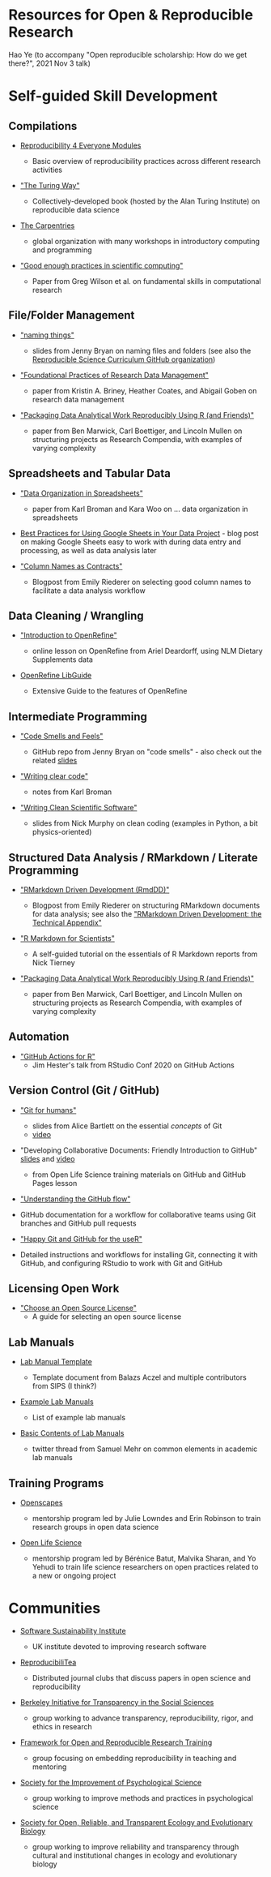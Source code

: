 # Resources for Open & Reproducible Research

Hao Ye
(to accompany "Open reproducible scholarship: How do we get there?", 2021 Nov 3 talk)


# Self-guided Skill Development

## Compilations

* [Reproducibility 4 Everyone Modules](https://www.repro4everyone.org/resources)
  - Basic overview of reproducibility practices across different research activities

* ["The Turing Way"](https://the-turing-way.netlify.app/welcome)
  - Collectively-developed book (hosted by the Alan Turing Institute) on reproducible data science

* [The Carpentries](https://carpentries.org/)
  - global organization with many workshops in introductory computing and programming

* ["Good enough practices in scientific computing"](https://journals.plos.org/ploscompbiol/article?id=10.1371/journal.pcbi.1005510)
  - Paper from Greg Wilson et al. on fundamental skills in computational research

## File/Folder Management

* ["naming things"](https://speakerdeck.com/jennybc/how-to-name-files)
  - slides from Jenny Bryan on naming files and folders (see also the [Reproducible Science Curriculum GitHub organization](https://github.com/Reproducible-Science-Curriculum/))
  
* ["Foundational Practices of Research Data Management"](https://riojournal.com/article/56508/element/8/103152/)
  - paper from Kristin A. Briney, Heather Coates, and Abigail Goben on research data management

* ["Packaging Data Analytical Work Reproducibly Using R (and Friends)"](https://www.tandfonline.com/doi/abs/10.1080/00031305.2017.1375986)
  - paper from Ben Marwick, Carl Boettiger, and Lincoln Mullen on structuring projects as Research Compendia, with examples of varying complexity

## Spreadsheets and Tabular Data

* ["Data Organization in Spreadsheets"](https://www.tandfonline.com/doi/full/10.1080/00031305.2017.1375989)
  - paper from Karl Broman and Kara Woo on ... data organization in spreadsheets
  
* [Best Practices for Using Google Sheets in Your Data Project](https://matthewlincoln.net/2018/03/26/best-practices-for-using-google-sheets-in-your-data-project.html) - blog post on making Google Sheets easy to work with during data entry and processing, as well as data analysis later

* ["Column Names as Contracts"](https://emilyriederer.netlify.app/post/column-name-contracts/)
  - Blogpost from Emily Riederer on selecting good column names to facilitate a data analysis workflow

## Data Cleaning / Wrangling

* ["Introduction to OpenRefine"](https://arieldeardorff.github.io/OpenRefineWorkshop/index.html)
  - online lesson on OpenRefine from Ariel Deardorff, using NLM Dietary Supplements data

* [OpenRefine LibGuide](https://guides.library.illinois.edu/openrefine)
  - Extensive Guide to the features of OpenRefine

## Intermediate Programming

* ["Code Smells and Feels"](https://github.com/jennybc/code-smells-and-feels)
  - GitHub repo from Jenny Bryan on "code smells" - also check out the related [slides](https://speakerdeck.com/jennybc/code-smells-and-feels)

* ["Writing clear code"](https://kbroman.org/AdvData/14_clearcode.pdf)
  - notes from Karl Broman

* ["Writing Clean Scientific Software"](https://zenodo.org/record/3922957)
  - slides from Nick Murphy on clean coding (examples in Python, a bit physics-oriented)

## Structured Data Analysis / RMarkdown / Literate Programming

* ["RMarkdown Driven Development (RmdDD)"](https://emilyriederer.netlify.app/post/rmarkdown-driven-development/)
  - Blogpost from Emily Riederer on structuring RMarkdown documents for data analysis; see also the ["RMarkdown Driven Development: the Technical Appendix"](https://emilyriederer.netlify.app/post/rmddd-tech-appendix/)

* ["R Markdown for Scientists"](https://rmd4sci.njtierney.com/)
  - A self-guided tutorial on the essentials of R Markdown reports from Nick Tierney

* ["Packaging Data Analytical Work Reproducibly Using R (and Friends)"](https://www.tandfonline.com/doi/abs/10.1080/00031305.2017.1375986)
  - paper from Ben Marwick, Carl Boettiger, and Lincoln Mullen on structuring projects as Research Compendia, with examples of varying complexity

## Automation

* ["GitHub Actions for R"](https://www.jimhester.com/talk/2020-rsc-github-actions/)
  - Jim Hester's talk from RStudio Conf 2020 on GitHub Actions

## Version Control (Git / GitHub)

* ["Git for humans"](https://speakerdeck.com/alicebartlett/git-for-humans)
  - slides from Alice Bartlett on the essential *concepts* of Git
  - [video](https://www.youtube.com/watch?v=eWxxfttcMts)

* "Developing Collaborative Documents: Friendly Introduction to GitHub" [slides](https://docs.google.com/presentation/d/1_bmRZcLwQrUkVTAMvq7W_x4ML_aphSwVEnkLrDy-Fd4/edit?usp=sharing) and [video](https://youtu.be/QRUvQgKbVZQ)
  - from Open Life Science training materials on GitHub and GitHub Pages lesson
  
 * ["Understanding the GitHub flow"](https://guides.github.com/introduction/flow/)
  - GitHub documentation for a workflow for collaborative teams using Git branches and GitHub pull requests
  
 * ["Happy Git and GitHub for the useR"](https://happygitwithr.com/)
  - Detailed instructions and workflows for installing Git, connecting it with GitHub, and configuring RStudio to work with Git and GitHub

## Licensing Open Work

* ["Choose an Open Source License"](https://choosealicense.com/)
  - A guide for selecting an open source license

## Lab Manuals

* [Lab Manual Template](https://docs.google.com/document/d/1LqGdtHg0dMbj9lsCnC1QOoWzIsnSNRTSek6i3Kls2Ik/edit#)
  - Template document from Balazs Aczel and multiple contributors from SIPS (I think?)

* [Example Lab Manuals](https://docs.google.com/spreadsheets/d/1kn4A0nR4loUOSDn9Qysd3MqFJ9cGU91dCDM6x9aga-8/edit#gid=0)
  - List of example lab manuals

* [Basic Contents of Lab Manuals](https://twitter.com/samuelmehr/status/1139733291899080705)
  - twitter thread from Samuel Mehr on common elements in academic lab manuals
 
## Training Programs

* [Openscapes](https://www.openscapes.org/)
  - mentorship program led by Julie Lowndes and Erin Robinson to train research groups in open data science

* [Open Life Science](https://openlifesci.org/)
  - mentorship program led by Bérénice Batut, Malvika Sharan, and Yo Yehudi to train life science researchers on open practices related to a new or ongoing project

# Communities

* [Software Sustainability Institute](https://www.software.ac.uk/)
  - UK institute devoted to improving research software
  
* [ReproducibiliTea](https://reproducibilitea.org/)
  - Distributed journal clubs that discuss papers in open science and reproducibility

* [Berkeley Initiative for Transparency in the Social Sciences](https://www.bitss.org/)
  - group working to advance transparency, reproducibility, rigor, and ethics in research
  
* [Framework for Open and Reproducible Research Training](https://forrt.org/)
  - group focusing on embedding reproducibility in teaching and mentoring
  
* [Society for the Improvement of Psychological Science](http://improvingpsych.org/)
  - group working to improve methods and practices in psychological science

* [Society for Open, Reliable, and Transparent Ecology and Evolutionary Biology](https://www.sortee.org/)
  - group working to improve reliability and transparency through cultural and institutional changes in ecology and evolutionary biology
